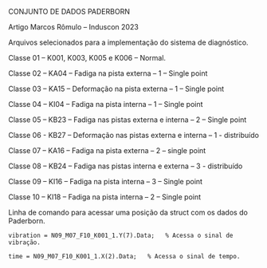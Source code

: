 CONJUNTO DE DADOS PADERBORN

Artigo Marcos Rômulo – Induscon 2023

Arquivos selecionados para a implementação do sistema de diagnóstico.

Classe 01 – K001, K003, K005 e K006 – Normal.

Classe 02 – KA04 – Fadiga na pista externa – 1 – Single point

Classe 03 – KA15 – Deformação na pista externa – 1 – Single point

Classe 04 – KI04 – Fadiga na pista interna – 1 – Single point

Classe 05 – KB23 – Fadiga nas pistas externa e interna – 2 – Single point

Classe 06 - KB27 – Deformação nas pistas externa e interna – 1 - distribuído

Classe 07 – KA16 – Fadiga na pista externa – 2 – single point

Classe 08 – KB24 – Fadiga nas pistas interna e externa – 3 - distribuído

Classe 09 – KI16 – Fadiga na pista interna – 3 – Single point

Classe 10 – KI18 – Fadiga na pista interna – 2 – Single point


Linha de comando para acessar uma posição da struct com os dados do Paderborn.

```vibration = N09_M07_F10_K001_1.Y(7).Data;   % Acessa o sinal de vibração.```

```time = N09_M07_F10_K001_1.X(2).Data;   % Acessa o sinal de tempo.```